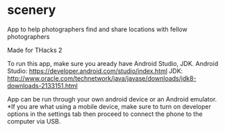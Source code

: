 # scenery
App to help photographers find and share locations with fellow photographers

Made for THacks 2

To run this app, make sure you aready have Android Studio, JDK.
Android Studio: https://developer.android.com/studio/index.html
JDK: http://www.oracle.com/technetwork/java/javase/downloads/jdk8-downloads-2133151.html

App can be run through your own android device or an Android emulator.
*If you are what using a mobile device, make sure to turn on developer options in the settings tab then proceed to connect the phone to the computer via USB.
